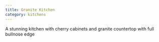 ```yaml
---
title: Granite Kitchen
category: kitchens
---
```


A stunning kitchen with cherry cabinets and granite countertop with full bullnose edge
